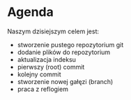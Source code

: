 # Agenda

Naszym dzisiejszym celem jest:

* stworzenie pustego repozytorium git
* dodanie plików do repozytorium
* aktualizacja indeksu
* pierwszy (root) commit
* kolejny commit
* stworzenie nowej gałęzi (branch)
* praca z reflogiem